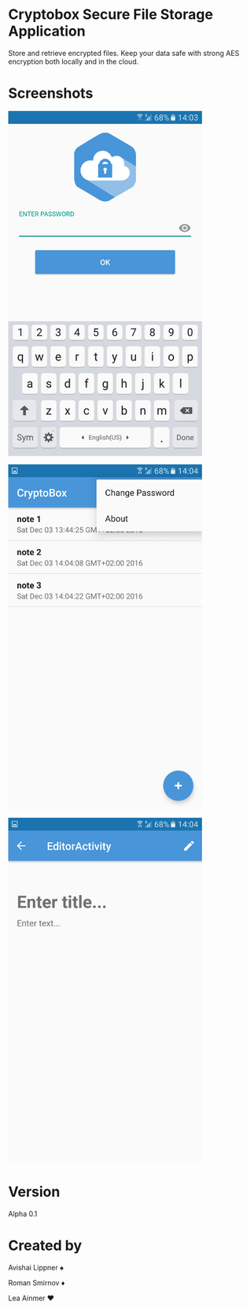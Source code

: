 # Cryptobox Secure File Storage Application
Store and retrieve encrypted files. Keep your data safe with strong AES encryption both locally and in the cloud.

# Screenshots

![alttext](https://raw.githubusercontent.com/bioelectromecha/CryptoBox/master/readme_screenshots/Screenshot_20161203-140337.png "Login Screen")

![alttext](https://raw.githubusercontent.com/bioelectromecha/CryptoBox/master/readme_screenshots/Screenshot_20161203-140432.png "Main Screen")

![alttext](https://raw.githubusercontent.com/bioelectromecha/CryptoBox/master/readme_screenshots/Screenshot_20161203-140437.png "Editor Screen")

# Version
Alpha 0.1

# Created by
Avishai Lippner ♠

Roman Smirnov ♦

Lea Ainmer ♥
